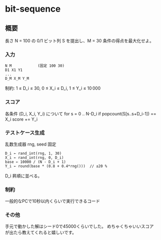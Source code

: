 # bit-sequence

## 概要
長さ N = 100 の 0/1 ビット列 S を提出し、M = 30 条件の得点を最大化せよ。

### 入力
```
N M            (固定 100 30)
D1 X1 Y1
...
D_M X_M Y_M
```
制約: 1 ≤ D_i ≤ 30, 0 ≤ X_i ≤ D_i, 1 ≤ Y_i ≤ 10 000

### スコア
各条件 (D_i, X_i, Y_i) について
for s = 0 .. N-D_i
  if popcount(S[s..s+D_i-1]) == X_i
    score += Y_i

### テストケース生成
乱数生成器 rng, seed 固定
```
D_i ← rand_int(rng, 1, 30)
X_i ← rand_int(rng, 0, D_i)
base ← 10000 / (N - D_i + 1)
Y_i ← round(base * (0.8 + 0.4*rng()))  // ±20 %
```
D_i 昇順に並べる。

### 制約
一般的なPCで10秒以内くらいで実行できるコード

### その他
手元で動かした解はシード0で45000くらいでした。
めちゃくちゃいいスコアが出たら教えてくれると嬉しいです。
